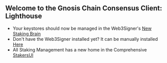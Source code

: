 ## Welcome to the Gnosis Chain Consensus Client: Lighthouse

- Your keystores should now be managed in the Web3Signer's [New Staking Brain](http://brain.web3signer-gnosis.dappnode/)
- Don't have the Web3Signer installed yet? It can be manually installed [Here](http://my.dappnode/installer/dnp/web3signer-gnosis.dnp.dappnode.eth)
- All Staking Management has a new home in the Comprehensive [StakersUI](http://my.dappnode/stakers/gnosis)
